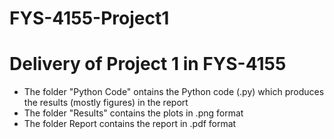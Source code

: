 # FYS-4155-Project1

# Delivery of Project 1 in FYS-4155

- The folder "Python Code" ontains the Python code (.py) which produces the results (mostly figures) in the report
- The folder "Results" contains the plots in .png format
- The folder Report contains the report in .pdf format
